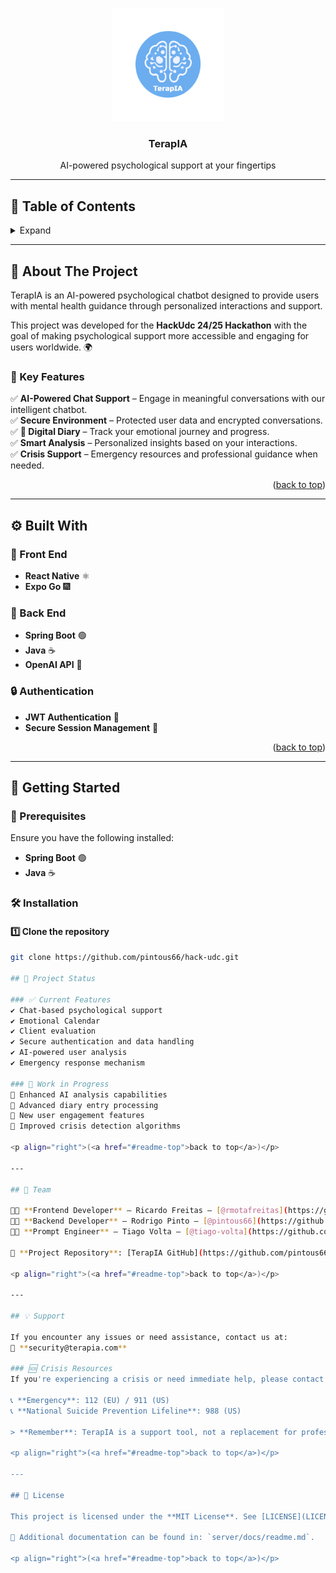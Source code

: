 <a name="readme-top" id="readme-top"></a>

<!-- PROJECT LOGO -->
<br />
<div align="center">
  <a href="#">
    <img src="./mobile/assets/TherapIA.png" alt="Logo" width="180" height="180">
  </a>
  <h3 align="center">TerapIA</h3>
  <p align="center">
    AI-powered psychological support at your fingertips
  </p>
</div>

---

## 📖 Table of Contents
<details>
  <summary>Expand</summary>
  <ol>
    <li>
      <a href="#about-the-project">About The Project</a>
      <ul>
        <li><a href="#key-features">Key Features</a></li>
      </ul>
    </li>
    <li>
        <a href="#built-with">Built With</a>
        <ul>
            <li><a href="#front-end">Front End</a></li>
            <li><a href="#back-end">Back End</a></li>
            <li><a href="#authentication">Authentication</a></li>
        </ul>
    </li>
    <li><a href="#getting-started">Getting Started</a></li>
    <li><a href="#project-status">Project Status</a></li>
    <li><a href="#team">Team</a></li>
    <li><a href="#support">Support</a></li>
    <li><a href="#license">License</a></li>
  </ol>
</details>

---

## 🧠 About The Project

TerapIA is an AI-powered psychological chatbot designed to provide users with mental health guidance through personalized interactions and support.

This project was developed for the **HackUdc 24/25 Hackathon** with the goal of making psychological support more accessible and engaging for users worldwide. 🌍  

### 🔑 Key Features

✅ **AI-Powered Chat Support** – Engage in meaningful conversations with our intelligent chatbot.  
✅ **Secure Environment** – Protected user data and encrypted conversations.  
✅ **📝 Digital Diary** – Track your emotional journey and progress.  
✅ **Smart Analysis** – Personalized insights based on your interactions.  
✅ **Crisis Support** – Emergency resources and professional guidance when needed.  

<p align="right">(<a href="#readme-top">back to top</a>)</p>

---

## ⚙️ Built With

### 🔷 Front End  
- **React Native** ⚛️  
- **Expo Go** 🎆  

### 🔶 Back End  
- **Spring Boot** 🟢  
- **Java** ☕  
- **OpenAI API** 🧠  

### 🔒 Authentication  
- **JWT Authentication** 🔐  
- **Secure Session Management** 🔑  

<p align="right">(<a href="#readme-top">back to top</a>)</p>

---

## 🚀 Getting Started

### 📌 Prerequisites  
Ensure you have the following installed:  
- **Spring Boot** 🟢  
- **Java** ☕  

### 🛠 Installation  

#### 1️⃣ Clone the repository  
```bash
git clone https://github.com/pintous66/hack-udc.git

## 📌 Project Status

### ✅ Current Features  
✔️ Chat-based psychological support  
✔️ Emotional Calendar  
✔️ Client evaluation  
✔️ Secure authentication and data handling  
✔️ AI-powered user analysis  
✔️ Emergency response mechanism  

### 🚧 Work in Progress  
🔄 Enhanced AI analysis capabilities  
🔄 Advanced diary entry processing  
🔄 New user engagement features  
🔄 Improved crisis detection algorithms  

<p align="right">(<a href="#readme-top">back to top</a>)</p>

---

## 👥 Team  

👨‍💻 **Frontend Developer** – Ricardo Freitas – [@rmotafreitas](https://github.com/rmotafreitas)  
👨‍💻 **Backend Developer** – Rodrigo Pinto – [@pintous66](https://github.com/pintous66)  
👨‍💻 **Prompt Engineer** – Tiago Volta – [@tiago-volta](https://github.com/tiago-volta)  

🔗 **Project Repository**: [TerapIA GitHub](https://github.com/pintous66/hack-udc)  

<p align="right">(<a href="#readme-top">back to top</a>)</p>

---

## 💡 Support  

If you encounter any issues or need assistance, contact us at:  
📩 **security@terapia.com**  

### 🆘 Crisis Resources  
If you're experiencing a crisis or need immediate help, please contact professional mental health services:  

📞 **Emergency**: 112 (EU) / 911 (US)  
📞 **National Suicide Prevention Lifeline**: 988 (US)  

> **Remember**: TerapIA is a support tool, not a replacement for professional mental health care.

<p align="right">(<a href="#readme-top">back to top</a>)</p>

---

## 📜 License  

This project is licensed under the **MIT License**. See [LICENSE](LICENSE) for more details.  

📄 Additional documentation can be found in: `server/docs/readme.md`.

<p align="right">(<a href="#readme-top">back to top</a>)</p>

